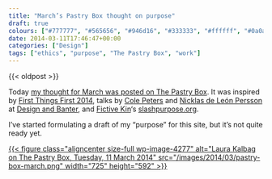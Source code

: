 ```yaml
---
title: "March’s Pastry Box thought on purpose"
draft: true
colours: ["#777777", "#565656", "#946d16", "#333333", "#ffffff", "#0a0a0a", "#ffffff"]
date: 2014-03-11T17:46:47+00:00
categories: ["Design"]
tags: ["ethics", "purpose", "The Pastry Box", "work"]
---
```


{{< oldpost >}}

Today [my thought for March was posted on The Pastry Box](https://the-pastry-box-project.net/laura-kalbag/2014-march-11). It was inspired by [First Things First 2014](http://firstthingsfirst2014.org), talks by [Cole Peters](http://twitter.com/cole_peters) and [Nicklas de León Persson](http://twitter.com/takete) at [Design and Banter](http://designandbanter.com), and [Fictive Kin](http://fictivekin.com/purpose)‘s [slashpurpose.org](http://slashpurpose.org).

I’ve started formulating a draft of my “purpose” for this site, but it’s not quite ready yet.

[{{< figure class="aligncenter size-full wp-image-4277" alt="Laura Kalbag on The Pastry Box, Tuesday, 11 March 2014" src="/images/2014/03/pastry-box-march.png" width="725" height="592" >}}](https://the-pastry-box-project.net/laura-kalbag/2014-march-11)

	